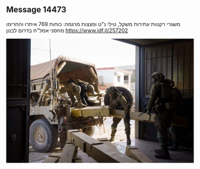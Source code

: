 ## Message 14473

משגרי רקטות עתירות משקל, טילי נ"ט ופצצות מרגמה:
כוחות 769 איתרו והחרימו מחסני אמל"ח בדרום לבנון
https://www.idf.il/257202

![Photo](14473/14473_photo.jpg)
